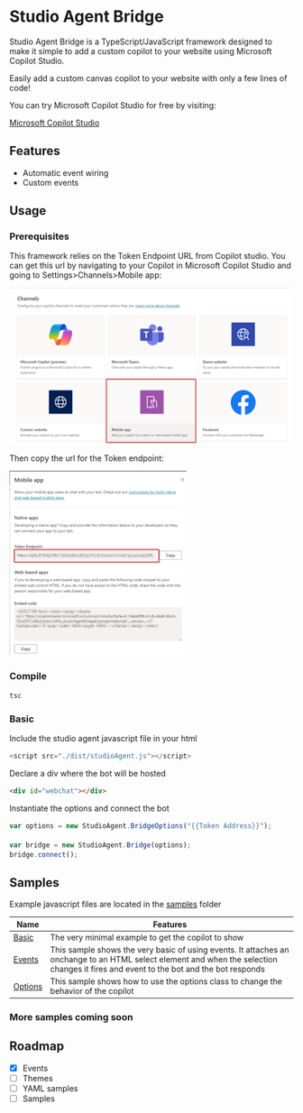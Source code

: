# Studio Agent Bridge
Studio Agent Bridge is a TypeScript/JavaScript framework designed to make it simple to add a custom copilot to your website using Microsoft Copilot Studio.  

Easily add a custom canvas copilot to your website with only a few lines of code!

You can try Microsoft Copilot Studio for free by visiting:

[Microsoft Copilot Studio](https://aka.ms/trycopilotstudio)

## Features

- Automatic event wiring
- Custom events

## Usage

### Prerequisites 

This framework relies on the Token Endpoint URL from Copilot studio.  You can get this url by navigating to your Copilot in Microsoft Copilot Studio and going to Settings>Channels>Mobile app:

![Microsoft Copilot Studio Channels](/media/CopilotStudioChannels.png)

Then copy the url for the Token endpoint:

![Microsoft Copilot Studio Mobile app](/media/CopilotStudioMobileApp.png)

### Compile
```cmd
tsc
```

### Basic

Include the studio agent javascript file in your html

``` javascript
<script src="./dist/studioAgent.js"></script>
```

Declare a div where the bot will be hosted

```html
<div id="webchat"></div>
```

Instantiate the options and connect the bot

``` javascript
var options = new StudioAgent.BridgeOptions("{{Token Address}}");

var bridge = new StudioAgent.Bridge(options);
bridge.connect();
```

## Samples

Example javascript files are located in the [samples](./samples) folder

| Name | Features |
| ----- | -------- |
| [Basic](./samples/basic) | The very minimal example to get the copilot to show |
| [Events](./samples/events) | This sample shows the very basic of using events.  It attaches an onchange to an HTML select element and when the selection changes it fires and event to the bot and the bot responds |
| [Options](./samples/options) | This sample shows how to use the options class to change the behavior of the copilot |

### More samples coming soon

## Roadmap

- [X] Events
- [ ] Themes
- [ ] YAML samples
- [ ] Samples
